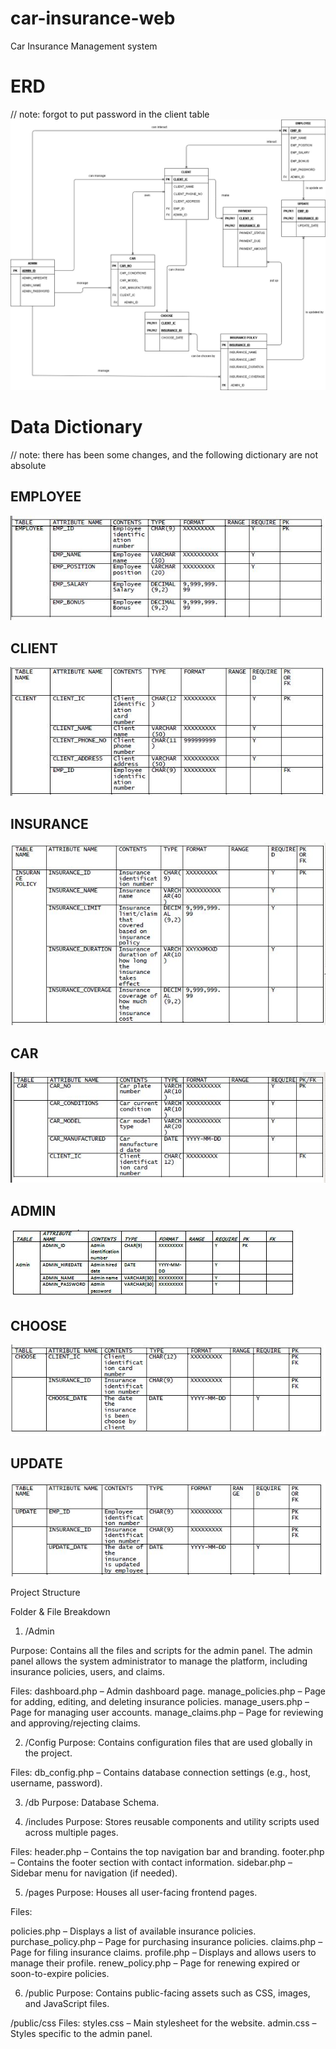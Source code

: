# car-insurance-web
Car Insurance Management system

# ERD
// note: forgot to put password in the client table
![ERD](https://github.com/HyGlobalHD/car-insurance-web/blob/main/res/ERD%20LATEST%20FIXED.jpg?raw=true)

# Data Dictionary
// note: there has been some changes, and the following dictionary are not absolute
## EMPLOYEE
![EMPLOYEE](https://github.com/HyGlobalHD/car-insurance-web/blob/main/res/EMPLOYEE.JPG)
## CLIENT
![CLIENT](https://github.com/HyGlobalHD/car-insurance-web/blob/main/res/CLIENT.JPG)
## INSURANCE
![INSURANCE](https://github.com/HyGlobalHD/car-insurance-web/blob/main/res/INSURANCE.JPG)
## CAR
![CAR](https://github.com/HyGlobalHD/car-insurance-web/blob/main/res/CAR.JPG)
## ADMIN
![ADMIN](https://github.com/HyGlobalHD/car-insurance-web/blob/main/res/ADMIN.JPG)
## CHOOSE
![CHOOSE](https://github.com/HyGlobalHD/car-insurance-web/blob/main/res/CHOOSE.JPG)
## UPDATE
![UPDATE](https://github.com/HyGlobalHD/car-insurance-web/blob/main/res/UPDATE.JPG)


Project Structure

Folder & File Breakdown

  1. /Admin

Purpose: Contains all the files and scripts for the admin panel. The admin panel allows the system administrator to manage the platform, including insurance policies, users, and claims.

Files:
dashboard.php – Admin dashboard page.
manage_policies.php – Page for adding, editing, and deleting insurance policies.
manage_users.php – Page for managing user accounts.
manage_claims.php – Page for reviewing and approving/rejecting claims.

  2. /Config
Purpose: Contains configuration files that are used globally in the project.

Files:
db_config.php – Contains database connection settings (e.g., host, username, password).

  3. /db
Purpose: Database Schema.

  4. /includes
Purpose: Stores reusable components and utility scripts used across multiple pages.

Files:
header.php – Contains the top navigation bar and branding.
footer.php – Contains the footer section with contact information.
sidebar.php – Sidebar menu for navigation (if needed).

   5. /pages
Purpose: Houses all user-facing frontend pages.

Files:

policies.php – Displays a list of available insurance policies.
purchase_policy.php – Page for purchasing insurance policies.
claims.php – Page for filing insurance claims.
profile.php – Displays and allows users to manage their profile.
renew_policy.php – Page for renewing expired or soon-to-expire policies.

 6. /public
Purpose: Contains public-facing assets such as CSS, images, and JavaScript files.

/public/css
Files:
styles.css – Main stylesheet for the website.
admin.css – Styles specific to the admin panel.

